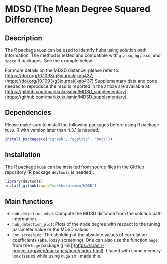 # MDSD (The Mean Degree Squared Difference)

## Description

The R package `MDSD` can be used to identify hubs using solution path information. The method is tested and compatible with `glasso`, `hglasso`, and `space` R packages. See the example below.

For more details on the MDSD distance, please refer to: [https://doi.org/10.1093/g3journal/jkab437](https://doi.org/10.1093/g3journal/jkab437) Supplementary data and code needed to reproduce the results reported in the article are available at: [https://github.com/markkukuismin/MDSD_supplementary](https://github.com/markkukuismin/MDSD_supplementary).

## Dependencies

Please make sure to install the following packages before using R package `MDSD`. R with version later than 4.3.1 is needed.
```r
install.packages(c("igraph", "ggplot2", "huge"))
```

## Installation

The R package `MDSD` can be installed from source files in the GitHub repository (R package `devtools` is needed):
```r
library(devtools)
install_github(repo="markkukuismin/MDSD")
```

## Main functions

* `hub_detection_mdsd`: Compute the MDSD distance from the solution path information.
* `hub_detection_plot`: Plots of the node degree with respect to the tuning parameter value or the MDSD values.
* `cor_screening`: Thresholding of the absolute values of correlation coefficients (aka. lossy screening). One can also use the function `huge` from the `huge` package ([link])(https://cran.r-project.org/web/packages/huge/index.html). I faced with some memory leak issues while using `huge` so I made this.

